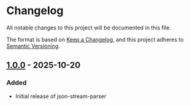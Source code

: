 # Changelog

All notable changes to this project will be documented in this file.

The format is based on [Keep a Changelog](https://keepachangelog.com/en/1.1.0/),
and this project adheres to [Semantic Versioning](https://semver.org/spec/v2.0.0.html).

## [1.0.0] - 2025-10-20

### Added

- Initial release of json-stream-parser

[1.0.0]: https://github.com/nishimine/json-stream-parser-js/releases/tag/v1.0.0

